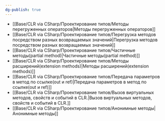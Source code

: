 ```yaml
---
dg-publish: true
---
```


- [[Base/CLR via CSharp/Проектирование типов/Методы перегруженных операторов\|Методы перегруженных операторов]]
- [[Base/CLR via CSharp/Проектирование типов/Перегрузка методов посредством разных возвращаемых значений\|Перегрузка методов посредством разных возвращаемых значений]]
- [[Base/CLR via CSharp/Проектирование типов/Частичные методы(partial method)\|Частичные методы(partial method)]]
- [[Base/CLR via CSharp/Проектирование типов/Методы расширений(extension methods)\|Методы расширений(extension methods)]]
- [[Base/CLR via CSharp/Проектирование типов/Передача параметров в метод по ссылке(out и ref)\|Передача параметров в метод по ссылке(out и ref)]]
- [[Base/CLR via CSharp/Проектирование типов/Вызов виртуальных методов, свойств и событий в CLR.\|Вызов виртуальных методов, свойств и событий в CLR.]]
- [[Base/CLR via CSharp/Проектирование типов/Анонимные методы\|Анонимные методы]]
